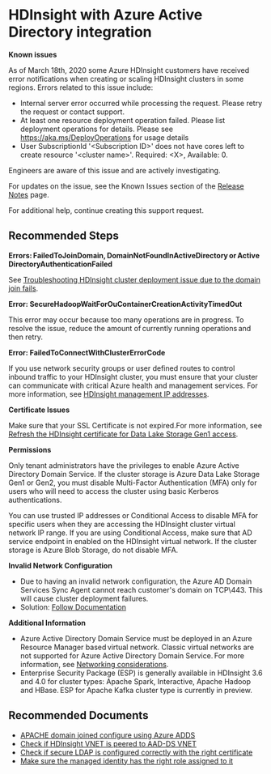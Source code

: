 <properties
    pageTitle="HDInsight cluster with Azure Active Directory integration"
    description="Azure Active Directory integration"
    service="microsoft.HDInsight"
    resource="clusters"
    authors="TobyTu"
    ms.author="jaserano"
    displayOrder=""
    selfHelpType="Generic"
    supportTopicIds="32636438"
    resourceTags=""
    productPesIds="15078"
    cloudEnvironments="public, Fairfax"
    articleId="d51bcaf5-bec9-4e83-a49b-fde2d1d43229"
	ownershipId="AzureData_HDInsight"
/>

# HDInsight with Azure Active Directory integration

**Known issues**

As of March 18th, 2020 some Azure HDInsight customers have received error notifications when creating or scaling HDInsight clusters in some regions. Errors related to this issue include:

- Internal server error occurred while processing the request. Please retry the request or contact support.
- At least one resource deployment operation failed. Please list deployment operations for details. Please see https://aka.ms/DeployOperations for usage details
- User SubscriptionId '\<Subscription ID\>' does not have cores left to create resource '\<cluster name>'. Required: \<X\>, Available: 0.

Engineers are aware of this issue and are actively investigating.

For updates on the issue, see the Known Issues section of the [Release Notes](https://docs.microsoft.com/en-us/azure/hdinsight/hdinsight-release-notes#known-issues) page.

For additional help, continue creating this support request.

## **Recommended Steps**

**Errors: FailedToJoinDomain, DomainNotFoundInActiveDirectory or ActiveDirectoryAuthenticationFailed**

See [Troubleshooting HDInsight cluster deployment issue due to the domain join fails](https://github.com/HDInsight/HDInsight.github.io/blob/master/EnterpriseSecurityPackage/DomainJoinIssues.md).
 
**Error: SecureHadoopWaitForOuContainerCreationActivityTimedOut**

This error may occur because too many operations are in progress. To resolve the issue, reduce the amount of currently running operations and then retry.

**Error: FailedToConnectWithClusterErrorCode**
 
If you use network security groups or user defined routes to control inbound traffic to your HDInsight cluster, you must ensure that your cluster can communicate with critical Azure health and management services. For more information, see [HDInsight management IP addresses](https://docs.microsoft.com/azure/HDInsight/HDInsight-management-ip-addresses).

**Certificate Issues**

Make sure that your SSL Certificate is not expired.For more information, see [Refresh the HDInsight certificate for Data Lake Storage Gen1 access](https://docs.microsoft.com/azure/HDInsight/HDInsight-hadoop-use-data-lake-store#refresh-the-HDInsight-certificate-for-data-lake-storage-gen1-access).

**Permissions**

Only tenant administrators have the privileges to enable Azure Active Directory Domain Service. If the cluster storage is Azure Data Lake Storage Gen1 or Gen2, you must disable Multi-Factor Authentication (MFA) only for users who will need to access the cluster using basic Kerberos authentications.

You can use trusted IP addresses or Conditional Access to disable MFA for specific users when they are accessing the HDInsight cluster virtual network IP range. If you are using Conditional Access, make sure that AD service endpoint in enabled on the HDInsight virtual network. If the cluster storage is Azure Blob Storage, do not disable MFA.

**Invalid Network Configuration**

* Due to having an invalid network configuration, the Azure AD Domain Services Sync Agent cannot reach customer's domain on TCP\443. This will cause cluster deployment failures.
* Solution:  [Follow Documentation](https://docs.microsoft.com/azure/active-directory-domain-services/synchronization)

**Additional Information**

- Azure Active Directory Domain Service must be deployed in an Azure Resource Manager based virtual network. Classic virtual networks are not supported for Azure Active Directory Domain Service. For more information, see [Networking considerations](https://docs.microsoft.com/azure/HDInsight/domain-joined/apache-domain-joined-configure-using-azure-adds#networking-considerations).
- Enterprise Security Package (ESP) is generally available in HDInsight 3.6 and 4.0 for cluster types: Apache Spark, Interactive, Apache Hadoop and HBase. ESP for Apache Kafka cluster type is currently in preview.

## **Recommended Documents**

* [APACHE domain joined configure using Azure ADDS](https://docs.microsoft.com/azure/HDInsight/domain-joined/apache-domain-joined-configure-using-azure-adds)
* [Check if HDInsight VNET is peered to AAD-DS VNET](https://docs.microsoft.com/azure/HDInsight/domain-joined/apache-domain-joined-configure-using-azure-adds#networking-considerations)
* [Check if secure LDAP is configured correctly with the right certificate](https://docs.microsoft.com/azure/HDInsight/domain-joined/apache-domain-joined-configure-using-azure-adds#enable-azure-ad-ds)
* [Make sure the managed identity has the right role assigned to it](https://docs.microsoft.com/azure/HDInsight/domain-joined/apache-domain-joined-configure-using-azure-adds#create-and-authorize-a-managed-identity)

